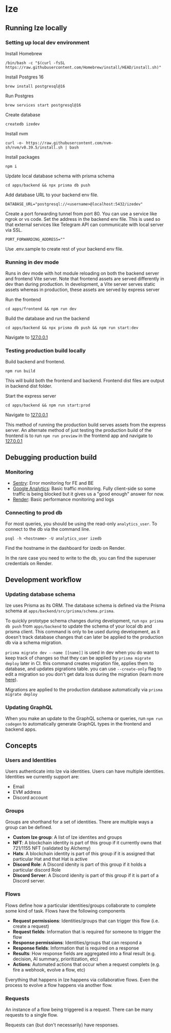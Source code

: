 # Ize

## Running Ize locally

### Setting up local dev environment

Install Homebrew

`/bin/bash -c "$(curl -fsSL https://raw.githubusercontent.com/Homebrew/install/HEAD/install.sh)"`

Install Postgres 16

`brew install postgresql@16`

Run Postgres

`brew services start postgresql@16`

Create database

`createdb izedev`

Install nvm

`curl -o- https://raw.githubusercontent.com/nvm-sh/nvm/v0.39.5/install.sh | bash`

Install packages

`npm i`

Update local database schema with prisma schema

`cd apps/backend && npx prisma db push`

Add database URL to your backend env file.

```
DATABASE_URL="postgresql://<username>@localhost:5432/izedev"
```

Create a port forwarding tunnel from port 80. You can use a service like ngrok or vs code. Set the address in the backend env file. This is used so that external services like Telegram API can communicate with local server via SSL.

```
PORT_FORWARDING_ADDRESS=""
```

Use .env.sample to create rest of your backend env file.

### Running in dev mode

Runs in dev mode with hot module reloading on both the backend server and frontend Vite server. Note that frontend assets are served differently in dev than during production. In development, a Vite server serves static assets whereas in production, these assets are served by express server

Run the frontend

`cd apps/frontend && npm run dev`

Build the database and run the backend

`cd apps/backend && npx prisma db push && npm run start:dev`

Navigate to [127.0.0.1](http://127.0.0.1/)


### Testing production build locally

Build backend and frontend.

`npm run build`

This will build both the frontend and backend. Frontend dist files are output in backend dist folder.

Start the express server

`cd apps/backend && npm run start:prod`

Navigate to [127.0.0.1](http://127.0.0.1v)

This method of running the production build serves assets from the express server. An alternate method of just testing the production build of the frontend is to run `npm run preview` in the frontend app and navigate to [127.0.0.1](127.0.0.1)

## Debugging production build

### Monitoring

- [Sentry](https://ize.sentry.io/issues/): Error monitoring for FE and BE
- [Google Analytics](https://analytics.google.com/analytics/web/#/p445559371/reports/intelligenthome): Basic traffic monitoring. Fully client-side so some traffic is being blocked but it gives us a "good enough" answer for now.
- [Render](https://dashboard.render.com/): Basic performance monitoring and logs

### Connecting to prod db

For most queries, you should be using the read-only `analytics_user`. To connect to the db via the command line.

`psql -h <hostname> -U analytics_user izedb`

Find the hostname in the dashboard for izedb on Render.

In the rare case you need to write to the db, you can find the superuser credentials on Render.

## Development workflow

### Updating database schema

Ize uses Prisma as its ORM. The database schema is defined via the Prisma schema at `apps/backend/src/prisma/schema.prisma`.

To quickly prototype schema changes during development, run `npx prisma db push` from `apps/backend` to update the schema of your local db and prisma client. This command is only to be used during development, as it doesn't track database changes that can later be applied to the production db via a schema migration.

`prisma migrate dev --name [[name]]` is used in dev when you do want to keep track of changes so that they can be applied by `prisma migrate deploy` later in CI. this command creates migration file, applies them to database, and updates pigrations table. you can use `--create-only` flag to edit a migration so you don't get data loss during the migration (learn more [here](https://www.prisma.io/docs/orm/prisma-migrate/workflows/customizing-migrations)).

Migrations are applied to the production database automatically via `prisma migrate deploy`

### Updating GraphQL

When you make an update to the GraphQL schema or queries, run `npm run codegen` to automatically generate GraphQL types in the frontend and backend apps.

## Concepts

### Users and Identities

Users authenticate into Ize via identities. Users can have multiple identities. Identities we currently support are:

- Email
- EVM address
- Discord account

### Groups

Groups are shorthand for a set of identities. There are multiple ways a group can be defined.

- **Custom Ize group**: A list of Ize identites and groups
- **NFT**: A blockchain identity is part of this group if it currently owns that 721/1155 NFT (validated by Alchemy)
- **Hats**: A blockchain identity is part of this group if it is assigned that particular Hat and that Hat is active
- **Discord Role**: A Discord idenity is part of this group if it holds a particular discord Role
- **Discord Server**: A Discord idenity is part of this group if it is part of a Discord server.

### Flows

Flows define how a particular identities/groups collaborate to complete some kind of task. Flows have the following components

- **Request permissions**: Identities/groups that can trigger this flow (i.e. create a request)
- **Request fields**: Information that is required for someone to trigger the flow
- **Response permissions**: Identities/groups that can respond a
- **Response fields**: Information that is required on a response
- **Results**: How response fields are aggregated into a final result (e.g. decision, AI summary, prioritization, etc)
- **Actions**: Automated actions that occur when a request complets (e.g. fire a webhook, evolve a flow, etc)

Everything that happens in Ize happens via collaborative flows. Even the process to evolve a flow happens via another flow.

### Requests

An instance of a flow being triggered is a request. There can be many requests to a single flow.

Requests can (but don't necessarily) have responses.
